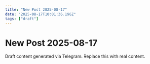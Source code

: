 ```yaml
---
title: "New Post 2025-08-17"
date: "2025-08-17T10:01:36.196Z"
tags: ["draft"]
---
```


# New Post 2025-08-17

Draft content generated via Telegram. Replace this with real content.
